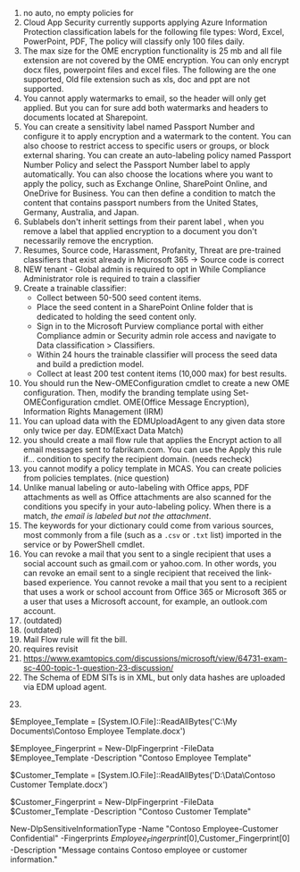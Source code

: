 1. no auto, no empty policies for  
2. Cloud App Security currently supports applying Azure Information Protection classification labels for the following file types: Word, Excel, PowerPoint, PDF, The policy will classify only 100 files daily.
3. The max size for the OME encryption functionality is 25 mb and all file extension are not covered by the OME encryption. You can only encrypt docx files, powerpoint files and excel files. The following are the one supported,
Old file extension such as xls, doc and ppt are not supported.
5. You cannot apply watermarks to email, so the header will only get applied.
But you can for sure add both watermarks and headers to documents located at Sharepoint.
6. You can create a sensitivity label named Passport Number and configure it to apply encryption and a watermark to the content. You can also choose to restrict access to specific users or groups, or block external sharing.
You can create an auto-labeling policy named Passport Number Policy and select the Passport Number label to apply automatically. You can also choose the locations where you want to apply the policy, such as Exchange Online, SharePoint Online, and OneDrive for Business. You can then define a condition to match the content that contains passport numbers from the United States, Germany, Australia, and Japan.
7. Sublabels don't inherit settings from their parent label
, when you remove a label that applied encryption to a document you don't necessarily remove the encryption.
8. Resumes, Source code, Harassment, Profanity, Threat are pre-trained classifiers that exist already in Microsoft 365 -> Source code is correct
9. NEW tenant - Global admin is required to opt in
    While Compliance Administrator role is required to train a classifier
11. Create a trainable classifier: 
    - Collect between 50-500 seed content items.
    - Place the seed content in a SharePoint Online folder that is dedicated to holding the seed content only.
    - Sign in to the Microsoft Purview compliance portal with either Compliance admin or Security admin role access and navigate to Data classification > Classifiers.
    - Within 24 hours the trainable classifier will process the seed data and build a prediction model. 
    - Collect at least 200 test content items (10,000 max) for best results.
12. You should run the New-OMEConfiguration cmdlet to create a new OME configuration. Then, modify the branding template using Set-OMEConfiguration cmdlet. OME(Office Message Encryption), Information Rights Management (IRM)
13. You can upload data with the EDMUploadAgent to any given data store only twice per day. EDM(Exact Data Match)
14. you should create a mail flow rule that applies the Encrypt action to all email messages sent to fabrikam.com. You can use the Apply this rule if… condition to specify the recipient domain. (needs recheck)
15. you cannot modify a policy template in MCAS. You can create policies from policies templates. (nice question)
16. Unlike manual labeling or auto-labeling with Office apps, PDF attachments as well as Office attachments are also scanned for the conditions you specify in your auto-labeling policy. When there is a match, *the email is labeled but not the attachment*.
17. The keywords for your dictionary could come from various sources, most commonly from a file (such as a `.csv` or `.txt` list) imported in the service or by PowerShell cmdlet.
18. You can revoke a mail that you sent to a single recipient that uses a social account such as gmail.com or yahoo.com. In other words, you can revoke an email sent to a single recipient that received the link-based experience.
You cannot revoke a mail that you sent to a recipient that uses a work or school account from Office 365 or Microsoft 365 or a user that uses a Microsoft account, for example, an outlook.com account.
19. (outdated)
20. (outdated)
21. Mail Flow rule will fit the bill.
22. requires revisit
23. https://www.examtopics.com/discussions/microsoft/view/64731-exam-sc-400-topic-1-question-23-discussion/
24. The Schema of EDM SITs is in XML, but only data hashes are uploaded via EDM upload agent. 
25. ```powershell
$Employee_Template = [System.IO.File]::ReadAllBytes('C:\My Documents\Contoso Employee Template.docx')

$Employee_Fingerprint = New-DlpFingerprint -FileData $Employee_Template -Description "Contoso Employee Template"

$Customer_Template = [System.IO.File]::ReadAllBytes('D:\Data\Contoso Customer Template.docx')

$Customer_Fingerprint = New-DlpFingerprint -FileData $Customer_Template -Description "Contoso Customer Template"

New-DlpSensitiveInformationType -Name "Contoso Employee-Customer Confidential" -Fingerprints $Employee_Fingerprint[0],$Customer_Fingerprint[0] -Description "Message contains Contoso employee or customer information."
```